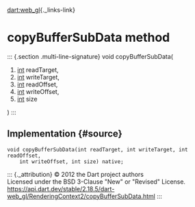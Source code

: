 [dart:web\_gl](../../dart-web_gl/dart-web_gl-library){._links-link}

copyBufferSubData method
========================

::: {.section .multi-line-signature}
void copyBufferSubData(

1.  [int](../../dart-core/int-class) readTarget,
2.  [int](../../dart-core/int-class) writeTarget,
3.  [int](../../dart-core/int-class) readOffset,
4.  [int](../../dart-core/int-class) writeOffset,
5.  [int](../../dart-core/int-class) size

)
:::

Implementation {#source}
--------------

``` {.language-dart data-language="dart"}
void copyBufferSubData(int readTarget, int writeTarget, int readOffset,
    int writeOffset, int size) native;
```

::: {._attribution}
© 2012 the Dart project authors\
Licensed under the BSD 3-Clause \"New\" or \"Revised\" License.\
<https://api.dart.dev/stable/2.18.5/dart-web_gl/RenderingContext2/copyBufferSubData.html>
:::
